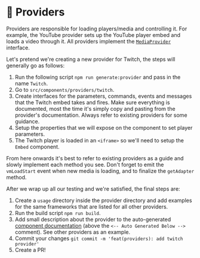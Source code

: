 # 🎥 Providers

Providers are responsible for loading players/media and controlling it. For example, the YouTube
provider sets up the YouTube player embed and loads a video through it. All providers implement the
[`MediaProvider`](../src/components/providers/MediaProvider.ts) interface.

Let's pretend we're creating a new provider for Twitch, the steps will generally go as follows:

1. Run the following script `npm run generate:provider` and pass in the name `Twitch`.
2. Go to `src/components/providers/twitch`.
3. Create interfaces for the parameters, commands, events and messages that the Twitch embed
   takes and fires. Make sure everything is documented, most the time it's simply copy and pasting from
   the provider's documentation. Always refer to existing providers for some guidance.
4. Setup the properties that we will expose on the component to set player parameters.
5. The Twitch player is loaded in an `<iframe>` so we'll need to setup the `Embed` component.

From here onwards it's best to refer to existing providers as a guide and slowly implement each
method you see. Don't forget to emit the `vmLoadStart` event when new media is loading, and to
finalize the `getAdapter` method.

After we wrap up all our testing and we're satisfied, the final steps are:

1. Create a `usage` directory inside the provider directory and add examples for the same
   frameworks that are listed for all other providers.
2. Run the build script `npm run build`.
3. Add small description about the provider to the auto-generated [component documentation](../docs/docs/components/providers)
   (above the `<-- Auto Generated Below -->` comment). See other providers as an example.
4. Commit your changes `git commit -m 'feat(providers): add twitch provider'`
5. Create a PR!
